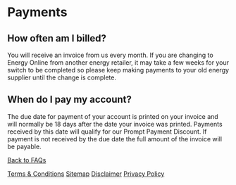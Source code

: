 # Payments
## How often am I billed?
You will receive an invoice from us every month.  If you are changing to Energy Online from another energy retailer, it may take a few weeks for your switch to be completed so please keep making payments to your old energy supplier until the change is complete.

## When do I pay my account?
The due date for payment of your account is printed on your invoice and will normally be 18 days after the date your invoice was printed.  Payments received by this date will qualify for our Prompt Payment Discount.  If payment is not received by the due date the full amount of the invoice will be payable.

[Back to FAQs](http://www.energyonline.co.nz/residential/residential_faqs)

[Terms & Conditions](http://www.energyonline.co.nz/terms)
[Sitemap](http://www.energyonline.co.nz/home/site_map)
[Disclaimer](http://www.energyonline.co.nz/home/site_map/disclaimer)
[Privacy Policy](http://www.energyonline.co.nz/home/site_map/privacy_policy)
